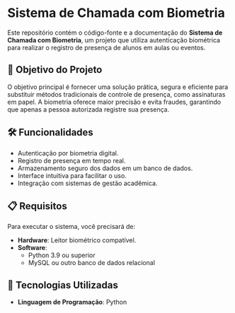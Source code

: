 # Sistema de Chamada com Biometria

Este repositório contém o código-fonte e a documentação do **Sistema de Chamada com Biometria**, um projeto que utiliza autenticação biométrica para realizar o registro de presença de alunos em aulas ou eventos.

## 🚀 Objetivo do Projeto

O objetivo principal é fornecer uma solução prática, segura e eficiente para substituir métodos tradicionais de controle de presença, como assinaturas em papel. A biometria oferece maior precisão e evita fraudes, garantindo que apenas a pessoa autorizada registre sua presença.

## 🛠️ Funcionalidades

- Autenticação por biometria digital.
- Registro de presença em tempo real.
- Armazenamento seguro dos dados em um banco de dados.
- Interface intuitiva para facilitar o uso.
- Integração com sistemas de gestão acadêmica.

## 📋 Requisitos

Para executar o sistema, você precisará de:

- **Hardware**: Leitor biométrico compatível.
- **Software**:  
  - Python 3.9 ou superior
  - MySQL ou outro banco de dados relacional

## 🔧 Tecnologias Utilizadas

- **Linguagem de Programação**: Python

